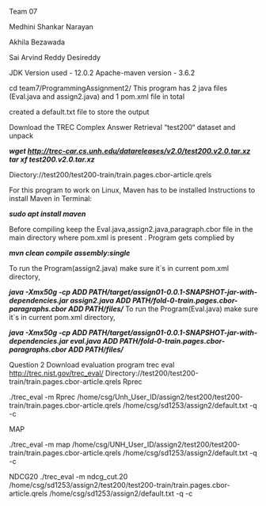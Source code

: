 Team 07

Medhini Shankar Narayan

Akhila Bezawada

Sai Arvind Reddy Desireddy


JDK Version used - 12.0.2
Apache-maven version - 3.6.2

cd team7/ProgrammingAssignment2/
This program has 2 java files (Eval.java and assign2.java) and 1 pom.xml file in total

created a default.txt file to store the output

Download the TREC Complex Answer Retrieval “test200“ dataset and unpack

***wget http://trec-car.cs.unh.edu/datareleases/v2.0/test200.v2.0.tar.xz*
*tar xf test200.v2.0.tar.xz***


Diectory://test200/test200-train/train.pages.cbor-article.qrels

For this program to work on Linux, Maven has to be installed
Instructions to install Maven in Terminal:

***sudo apt install maven***

Before compiling keep the Eval.java,assign2.java,paragraph.cbor file in the main directory where pom.xml is present .
Program gets complied by

***mvn clean compile assembly:single***

To run the Program(assign2.java) make sure it`s in current pom.xml directory,

***java -Xmx50g -cp ADD PATH/target/assign01-0.0.1-SNAPSHOT-jar-with-dependencies.jar assign2.java ADD PATH/fold-0-train.pages.cbor-paragraphs.cbor ADD PATH/files/***
To run the Program(Eval.java) make sure it`s in current pom.xml directory,

***java -Xmx50g -cp ADD PATH/target/assign01-0.0.1-SNAPSHOT-jar-with-dependencies.jar eval.java ADD PATH/fold-0-train.pages.cbor-paragraphs.cbor ADD PATH/files/***


Question 2
Download evaluation program trec eval 
http://trec.nist.gov/trec_eval/
Directory://test200/test200-train/train.pages.cbor-article.qrels
Rprec

./trec_eval -m Rprec /home/csg/Unh_User_ID/assign2/test200/test200-train/train.pages.cbor-article.qrels /home/csg/sd1253/assign2/default.txt -q -c

MAP

./trec_eval -m map /home/csg/UNH_User_ID/assign2/test200/test200-train/train.pages.cbor-article.qrels /home/csg/sd1253/assign2/default.txt -q -c



NDCG20
 ./trec_eval -m ndcg_cut.20 /home/csg/sd1253/assign2/test200/test200-train/train.pages.cbor-article.qrels /home/csg/sd1253/assign2/default.txt -q -c